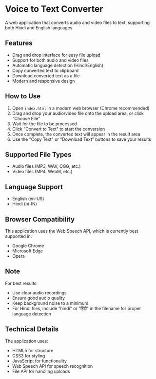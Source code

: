 # Voice to Text Converter

A web application that converts audio and video files to text, supporting both Hindi and English languages.

## Features

- Drag and drop interface for easy file upload
- Support for both audio and video files
- Automatic language detection (Hindi/English)
- Copy converted text to clipboard
- Download converted text as a file
- Modern and responsive design

## How to Use

1. Open `index.html` in a modern web browser (Chrome recommended)
2. Drag and drop your audio/video file onto the upload area, or click "Choose File"
3. Wait for the file to be processed
4. Click "Convert to Text" to start the conversion
5. Once complete, the converted text will appear in the result area
6. Use the "Copy Text" or "Download Text" buttons to save your results

## Supported File Types

- Audio files (MP3, WAV, OGG, etc.)
- Video files (MP4, WebM, etc.)

## Language Support

- English (en-US)
- Hindi (hi-IN)

## Browser Compatibility

This application uses the Web Speech API, which is currently best supported in:
- Google Chrome
- Microsoft Edge
- Opera

## Note

For best results:
- Use clear audio recordings
- Ensure good audio quality
- Keep background noise to a minimum
- For Hindi files, include "hindi" or "हिंदी" in the filename for proper language detection

## Technical Details

The application uses:
- HTML5 for structure
- CSS3 for styling
- JavaScript for functionality
- Web Speech API for speech recognition
- File API for handling uploads 